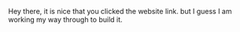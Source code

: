 Hey there,
it is nice that you clicked the website link. but I guess I am working my way through to build it.
